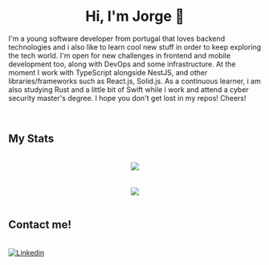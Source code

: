 <h1 style="border-bottom: none;" align="center"> Hi, I'm Jorge 👋</h1>

<p>I'm a young software developer from portugal that loves backend technologies and i also like to learn cool new stuff in order to keep exploring the tech world. I'm open for new challenges in frontend and mobile development too, along with DevOps and some infrastructure.
At the moment I work with TypeScript alongside NestJS, and other libraries/frameworks such as React.js, Solid.js. As a continuous learner, i am also studying Rust and a little bit of Swift while i work and attend a cyber security master's degree. I hope you don't get lost in my repos! Cheers!</p>
<br>

<h2>My Stats</h2>
<p align="center">
<br>
<a style="text-align: center;display: block;" href="https://github.com/anuraghazra/github-readme-stats">
  <img src="https://github-readme-stats.vercel.app/api?username=MoreiraJorge&count_private=true&show_icons=true&theme=tokyonight" />
</a>
<br>
<br>
<a style="text-align: center;display: block;" href="https://github.com/anuraghazra/github-readme-stats">
  <img src="https://github-readme-stats.vercel.app/api/top-langs/?username=MoreiraJorge&layout=compact&theme=tokyonight&hide=Dart,Makefile,HTML,Shell,C%2B%2B,C,C%23,Kotlin,XSLT,PHP,TSQL,SCSS,CSS" />
</a>
<br>
</p>
<h2>Contact me!</h2>
<br>
<a href="https://www.linkedin.com/in/jorgemoreira98/">
      <img alt="Linkedin" src="https://img.shields.io/badge/Linkedin-1E4174?style=for-the-badge&logo=Linkedin&logoColor=white" />
</a>
